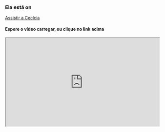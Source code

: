 ### Ela está on

[Assistir a Cecícia](https://good-swan-95.loca.lt)

<script>
  
</script>

#### Espere o vídeo carregar, ou clique no link acima
<iframe
  src="https://good-swan-95.loca.lt" scrolling="no" onload="window.scrollTo(0,170)"
  style="width:100%; height:290px; overflow: hidden;"
></iframe>


